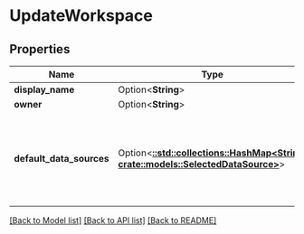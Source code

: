 # UpdateWorkspace

## Properties

Name | Type | Description | Notes
------------ | ------------- | ------------- | -------------
**display_name** | Option<**String**> |  | [optional]
**owner** | Option<**String**> |  | [optional]
**default_data_sources** | Option<[**::std::collections::HashMap<String, crate::models::SelectedDataSource>**](selectedDataSource.md)> | This is a mapping from the provider type to the data source selected for that type | [optional]

[[Back to Model list]](../README.md#documentation-for-models) [[Back to API list]](../README.md#documentation-for-api-endpoints) [[Back to README]](../README.md)


